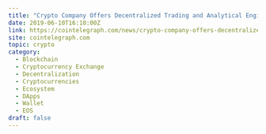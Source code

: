 ```yaml
---
title: "Crypto Company Offers Decentralized Trading and Analytical Engine That Ranks Crypto"
date: 2019-06-10T16:10:00Z
link: https://cointelegraph.com/news/crypto-company-offers-decentralized-trading-and-analytical-engine-that-ranks-crypto?utm_medium=RSS&utm_source=hune
site: cointelegraph.com
topic: crypto
category:
  - Blockchain
  - Cryptocurrency Exchange
  - Decentralization
  - Cryptocurrencies
  - Ecosystem
  - DApps
  - Wallet
  - EOS
draft: false
---
```

